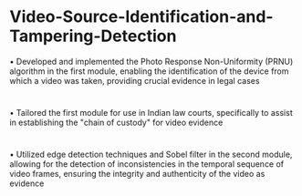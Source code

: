 # Video-Source-Identification-and-Tampering-Detection

• Developed and implemented the Photo Response Non-Uniformity (PRNU) algorithm in the first module, enabling the identification of the device from which a video was taken, providing crucial evidence in legal cases
#
• Tailored the first module for use in Indian law courts, specifically to assist in establishing the "chain of custody" for video evidence
#
• Utilized edge detection techniques and Sobel filter in the second module, allowing for the detection of inconsistencies in the temporal sequence of video frames, ensuring the integrity and authenticity of the video as evidence
